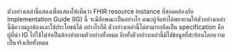 ตัวอย่างเหล่านี้แสดงเพื่อแสดงให้เห็นว่า FHIR resource instance ที่สอดคล้องกับ Implementation Guide (IG) นี้ จะมีลักษณะเป็นอย่างไร คณะผู้จัดทำได้พยายามให้ตัวอย่างเหล่านี้มีความถูกต้องและใช้ประโยชน์ได้ อย่างไรก็ดี ตัวอย่างเหล่านี้ไม่สามารถยึดเป็น specification คือผู้ที่นำ IG ไปใช้ไม่จำเป็นต้องทำตามตัวอย่างทั้งหมด อีกทั้งตัวอย่างเหล่านี้มิใช่ข้อมูลที่สะท้อนโลกความเป็นจริงเสียทั้งหมด
